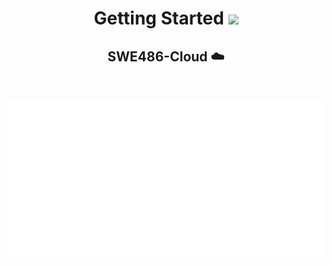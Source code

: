 
<h1 align="center">  Getting Started <img src="https://raw.githubusercontent.com/iampavangandhi/iampavangandhi/master/gifs/Hi.gif" width="50px">  </h1> 

<h2 align="center"> SWE486-Cloud ☁️ </h2>

<br>
<p align="center">
<img src="./board.svg" alt="" /> 
</p>



<!--


<h1> :star2: Course Objective </h1>



<h1> :star2: Project Objective </h1>
<h2> 💡 Developing for </h2>

<li> :one:  </li>
<li> :two:  </li>
<li> :three:  </li>
<li>:four:  </li>
<li> :five:  </li>

<h1> :star2: Dataset </h1>

  <br><br>
<h1> ✔️ References </h1> 
 
 <p>  <li> <i> [1] #Dataset resource </i> <li> </p>
  
<p>  <li> <i> [2]  </i>
</li></p>
-->

